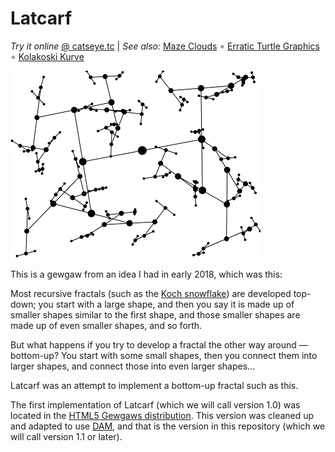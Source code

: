 Latcarf
=======

_Try it online_ [@ catseye.tc](https://catseye.tc/installation/Latcarf)
| _See also:_ [Maze Clouds](https://codeberg.org/catseye/Maze-Clouds#maze-clouds)
∘ [Erratic Turtle Graphics](https://codeberg.org/catseye/Erratic-Turtle-Graphics#erratic-turtle-graphics)
∘ [Kolakoski Kurve](https://codeberg.org/catseye/Kolakoski-Kurve#kolakoski-kurve)

![screenshot](images/latcarf1.png?raw=true)

This is a gewgaw from an idea I had in early 2018, which was this:

Most recursive fractals (such as the [Koch snowflake][]) are developed
top-down; you start with a large shape, and then you say it is
made up of smaller shapes similar to the first shape, and those
smaller shapes are made up of even smaller shapes, and so forth.

But what happens if you try to develop a fractal the other way around —
bottom-up?  You start with some small shapes, then you connect them
into larger shapes, and connect those into even larger shapes...

Latcarf was an attempt to implement a bottom-up fractal such as this.

The first implementation of Latcarf (which we will call version 1.0) was
located in the [HTML5 Gewgaws distribution][].  This version was cleaned
up and adapted to use [DAM][], and that is the version in this repository
(which we will call version 1.1 or later).

[HTML5 Gewgaws distribution]: https://catseye.tc/distribution/HTML5%20Gewgaws%20distribution
[DAM]: https://catseye.tc/node/DAM
[Koch snowflake]: https://en.wikipedia.org/wiki/Koch_snowflake
